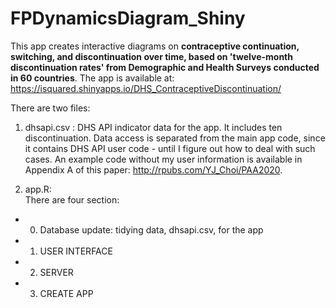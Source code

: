 # FPDynamicsDiagram_Shiny

This app creates interactive diagrams on __contraceptive continuation, switching, and discontinuation over time, based on 'twelve-month discontinuation rates' from Demographic and Health Surveys conducted in 60 countries__. The app is available at: https://isquared.shinyapps.io/DHS_ContraceptiveDiscontinuation/

There are two files:

1. dhsapi.csv	: DHS API indicator data for the app. It includes ten discontinuation. Data access is separated from the main app code, since it contains DHS API user code - until I figure out how to deal with such cases. An example code without my user information is available in Appendix A of this paper: http://rpubs.com/YJ_Choi/PAA2020. 

2. app.R:	
There are four section:
- 0. Database update: tidying data, dhsapi.csv, for the app
- 1. USER INTERFACE 
- 2. SERVER
- 3. CREATE APP 
